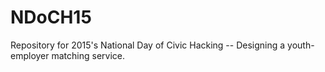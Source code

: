 # NDoCH15
Repository for 2015's National Day of Civic Hacking -- Designing a youth-employer matching service. 
